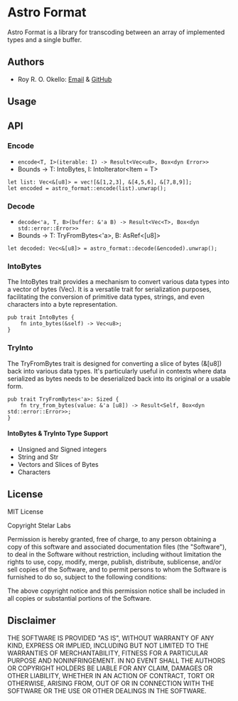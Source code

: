 # Astro Format

Astro Format is a library for transcoding between an array of implemented types and a single buffer.

## Authors

- Roy R. O. Okello: [Email](mailto:royokello@protonmail.com) & [GitHub](https://github.com/royokello)

## Usage

## API

### Encode

- `encode<T, I>(iterable: I) -> Result<Vec<u8>, Box<dyn Error>>`
- Bounds -> T: IntoBytes, I: IntoIterator<Item = T>

```
let list: Vec<&[u8]> = vec![&[1,2,3], &[4,5,6], &[7,8,9]];
let encoded = astro_format::encode(list).unwrap();
```

### Decode

- `decode<'a, T, B>(buffer: &'a B) -> Result<Vec<T>, Box<dyn std::error::Error>>`
- Bounds -> T: TryFromBytes<'a>, B: AsRef<[u8]>

```
let decoded: Vec<&[u8]> = astro_format::decode(&encoded).unwrap();
```

### IntoBytes

The IntoBytes trait provides a mechanism to convert various data types into a vector of bytes (Vec<u8>). It is a versatile trait for serialization purposes, facilitating the conversion of primitive data types, strings, and even characters into a byte representation.

```
pub trait IntoBytes {
    fn into_bytes(&self) -> Vec<u8>;
}
```

### TryInto

The TryFromBytes trait is designed for converting a slice of bytes (&[u8]) back into various data types. It's particularly useful in contexts where data serialized as bytes needs to be deserialized back into its original or a usable form.

```
pub trait TryFromBytes<'a>: Sized {
    fn try_from_bytes(value: &'a [u8]) -> Result<Self, Box<dyn std::error::Error>>;
}
```

#### IntoBytes & TryInto Type Support

- Unsigned and Signed integers
- String and Str
- Vectors and Slices of Bytes
- Characters

## License

MIT License

Copyright Stelar Labs

Permission is hereby granted, free of charge, to any person obtaining a copy
of this software and associated documentation files (the "Software"), to deal
in the Software without restriction, including without limitation the rights
to use, copy, modify, merge, publish, distribute, sublicense, and/or sell
copies of the Software, and to permit persons to whom the Software is
furnished to do so, subject to the following conditions:

The above copyright notice and this permission notice shall be included in all
copies or substantial portions of the Software.

## Disclaimer

THE SOFTWARE IS PROVIDED "AS IS", WITHOUT WARRANTY OF ANY KIND, EXPRESS OR
IMPLIED, INCLUDING BUT NOT LIMITED TO THE WARRANTIES OF MERCHANTABILITY,
FITNESS FOR A PARTICULAR PURPOSE AND NONINFRINGEMENT. IN NO EVENT SHALL THE
AUTHORS OR COPYRIGHT HOLDERS BE LIABLE FOR ANY CLAIM, DAMAGES OR OTHER
LIABILITY, WHETHER IN AN ACTION OF CONTRACT, TORT OR OTHERWISE, ARISING FROM,
OUT OF OR IN CONNECTION WITH THE SOFTWARE OR THE USE OR OTHER DEALINGS IN THE
SOFTWARE.
